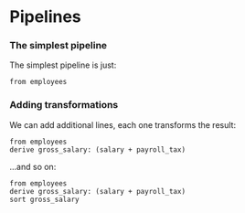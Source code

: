 # Pipelines

### The simplest pipeline

The simplest pipeline is just:

```prql
from employees
```

### Adding transformations

We can add additional lines, each one transforms the result:

```prql
from employees
derive gross_salary: (salary + payroll_tax)
```

...and so on:

```prql
from employees
derive gross_salary: (salary + payroll_tax)
sort gross_salary
```
